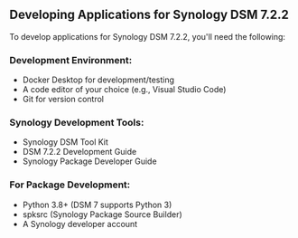 ## Developing Applications for Synology DSM 7.2.2

To develop applications for Synology DSM 7.2.2, you'll need the following:

### Development Environment:

- Docker Desktop for development/testing
- A code editor of your choice (e.g., Visual Studio Code)
- Git for version control

### Synology Development Tools:

- Synology DSM Tool Kit
- DSM 7.2.2 Development Guide
- Synology Package Developer Guide

### For Package Development:

- Python 3.8+ (DSM 7 supports Python 3)
- spksrc (Synology Package Source Builder)
- A Synology developer account